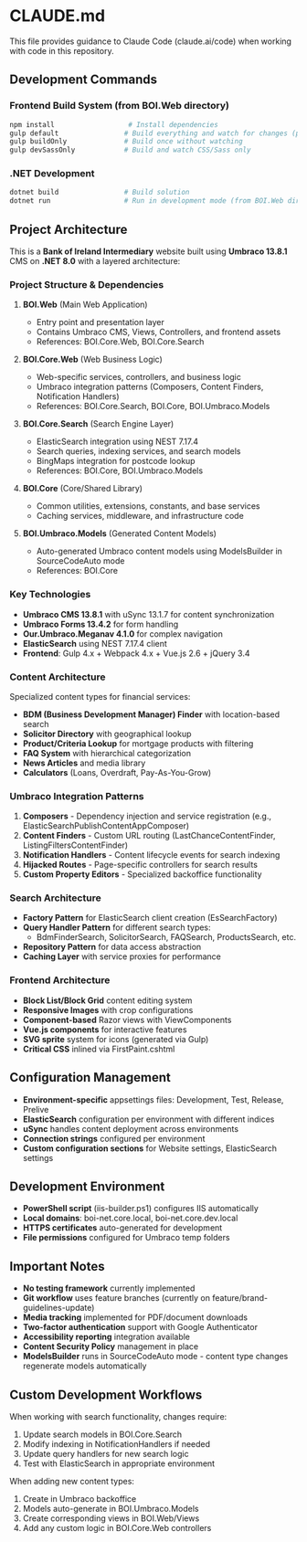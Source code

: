 # CLAUDE.md

This file provides guidance to Claude Code (claude.ai/code) when working with code in this repository.

## Development Commands

### Frontend Build System (from BOI.Web directory)
```bash
npm install                  # Install dependencies
gulp default                # Build everything and watch for changes (primary development command)
gulp buildOnly              # Build once without watching  
gulp devSassOnly            # Build and watch CSS/Sass only
```

### .NET Development
```bash
dotnet build                # Build solution
dotnet run                  # Run in development mode (from BOI.Web directory)
```

## Project Architecture

This is a **Bank of Ireland Intermediary** website built using **Umbraco 13.8.1** CMS on **.NET 8.0** with a layered architecture:

### Project Structure & Dependencies

1. **BOI.Web** (Main Web Application)
   - Entry point and presentation layer
   - Contains Umbraco CMS, Views, Controllers, and frontend assets
   - References: BOI.Core.Web, BOI.Core.Search

2. **BOI.Core.Web** (Web Business Logic)
   - Web-specific services, controllers, and business logic
   - Umbraco integration patterns (Composers, Content Finders, Notification Handlers)
   - References: BOI.Core.Search, BOI.Core, BOI.Umbraco.Models

3. **BOI.Core.Search** (Search Engine Layer)
   - ElasticSearch integration using NEST 7.17.4
   - Search queries, indexing services, and search models
   - BingMaps integration for postcode lookup
   - References: BOI.Core, BOI.Umbraco.Models

4. **BOI.Core** (Core/Shared Library)
   - Common utilities, extensions, constants, and base services
   - Caching services, middleware, and infrastructure code

5. **BOI.Umbraco.Models** (Generated Content Models)
   - Auto-generated Umbraco content models using ModelsBuilder in SourceCodeAuto mode
   - References: BOI.Core

### Key Technologies

- **Umbraco CMS 13.8.1** with uSync 13.1.7 for content synchronization
- **Umbraco Forms 13.4.2** for form handling
- **Our.Umbraco.Meganav 4.1.0** for complex navigation
- **ElasticSearch** using NEST 7.17.4 client
- **Frontend**: Gulp 4.x + Webpack 4.x + Vue.js 2.6 + jQuery 3.4

### Content Architecture

Specialized content types for financial services:
- **BDM (Business Development Manager) Finder** with location-based search
- **Solicitor Directory** with geographical lookup
- **Product/Criteria Lookup** for mortgage products with filtering
- **FAQ System** with hierarchical categorization
- **News Articles** and media library
- **Calculators** (Loans, Overdraft, Pay-As-You-Grow)

### Umbraco Integration Patterns

1. **Composers** - Dependency injection and service registration (e.g., ElasticSearchPublishContentAppComposer)
2. **Content Finders** - Custom URL routing (LastChanceContentFinder, ListingFiltersContentFinder)  
3. **Notification Handlers** - Content lifecycle events for search indexing
4. **Hijacked Routes** - Page-specific controllers for search results
5. **Custom Property Editors** - Specialized backoffice functionality

### Search Architecture

- **Factory Pattern** for ElasticSearch client creation (EsSearchFactory)
- **Query Handler Pattern** for different search types:
  - BdmFinderSearch, SolicitorSearch, FAQSearch, ProductsSearch, etc.
- **Repository Pattern** for data access abstraction
- **Caching Layer** with service proxies for performance

### Frontend Architecture

- **Block List/Block Grid** content editing system
- **Responsive Images** with crop configurations
- **Component-based** Razor views with ViewComponents
- **Vue.js components** for interactive features 
- **SVG sprite** system for icons (generated via Gulp)
- **Critical CSS** inlined via FirstPaint.cshtml

## Configuration Management

- **Environment-specific** appsettings files: Development, Test, Release, Prelive
- **ElasticSearch** configuration per environment with different indices
- **uSync** handles content deployment across environments
- **Connection strings** configured per environment
- **Custom configuration sections** for Website settings, ElasticSearch settings

## Development Environment

- **PowerShell script** (iis-builder.ps1) configures IIS automatically
- **Local domains**: boi-net.core.local, boi-net.core.dev.local
- **HTTPS certificates** auto-generated for development
- **File permissions** configured for Umbraco temp folders

## Important Notes

- **No testing framework** currently implemented
- **Git workflow** uses feature branches (currently on feature/brand-guidelines-update)
- **Media tracking** implemented for PDF/document downloads
- **Two-factor authentication** support with Google Authenticator
- **Accessibility reporting** integration available
- **Content Security Policy** management in place
- **ModelsBuilder** runs in SourceCodeAuto mode - content type changes regenerate models automatically

## Custom Development Workflows

When working with search functionality, changes require:
1. Update search models in BOI.Core.Search
2. Modify indexing in NotificationHandlers if needed
3. Update query handlers for new search logic
4. Test with ElasticSearch in appropriate environment

When adding new content types:
1. Create in Umbraco backoffice
2. Models auto-generate in BOI.Umbraco.Models
3. Create corresponding views in BOI.Web/Views
4. Add any custom logic in BOI.Core.Web controllers
